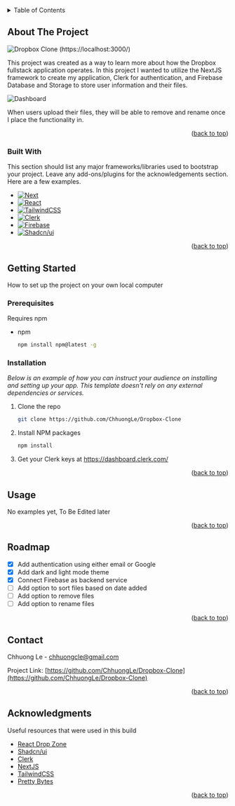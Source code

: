 <a name="readme-top"></a>

<!-- TABLE OF CONTENTS -->
<details>
  <summary>Table of Contents</summary>
  <ol>
    <li>
      <a href="#about-the-project">About The Project</a>
      <ul>
        <li><a href="#built-with">Built With</a></li>
      </ul>
    </li>
    <li>
      <a href="#getting-started">Getting Started</a>
      <ul>
        <li><a href="#prerequisites">Prerequisites</a></li>
        <li><a href="#installation">Installation</a></li>
      </ul>
    </li>
    <li><a href="#usage">Usage</a></li>
    <li><a href="#roadmap">Roadmap</a></li>
    <li><a href="#contact">Contact</a></li>
    <li><a href="#acknowledgments">Acknowledgments</a></li>
  </ol>
</details>

<!-- ABOUT THE PROJECT -->
## About The Project

![Dropbox Clone](https://imgur.com/WWmeyQt.jpg) (https://localhost:3000/)

This project was created as a way to learn more about how the Dropbox fullstack application operates. In this project I wanted to utilize the NextJS framework to create my application, Clerk for authentication, and Firebase Database and Storage to store user information and their files.

![Dashboard](https://i.imgur.com/DjCYQiU.jpg)

When users upload their files, they will be able to remove and rename once I place the functionality in.

<p align="right">(<a href="#readme-top">back to top</a>)</p>

### Built With

This section should list any major frameworks/libraries used to bootstrap your project. Leave any add-ons/plugins for the acknowledgements section. Here are a few examples.

* [![Next][Next.js]][Next-url]
* [![React][React.js]][React-url]
* [![TailwindCSS][TailwindCSS]][Tailwind-url]
* [![Clerk][Clerk]][Clerk-url]
* [![Firebase][Firebase]][Firebase-url]
* [![Shadcn/ui][Shadcn/ui]][Shadcn/ui-url]

<p align="right">(<a href="#readme-top">back to top</a>)</p>

<!-- GETTING STARTED -->
## Getting Started

How to set up the project on your own local computer

### Prerequisites

Requires npm
* npm
  ```sh
  npm install npm@latest -g
  ```

### Installation

_Below is an example of how you can instruct your audience on installing and setting up your app. This template doesn't rely on any external dependencies or services._

1. Clone the repo
   ```sh
   git clone https://github.com/ChhuongLe/Dropbox-Clone
   ```
2. Install NPM packages
   ```sh
   npm install
   ```
3. Get your Clerk keys at https://dashboard.clerk.com/

<p align="right">(<a href="#readme-top">back to top</a>)</p>

<!-- USAGE EXAMPLES -->
## Usage

No examples yet, To Be Edited later

<p align="right">(<a href="#readme-top">back to top</a>)</p>

<!-- ROADMAP -->
## Roadmap

- [x] Add authentication using either email or Google
- [x] Add dark and light mode theme
- [x] Connect Firebase as backend service
- [ ] Add option to sort files based on date added
- [ ] Add option to remove files
- [ ] Add option to rename files

<p align="right">(<a href="#readme-top">back to top</a>)</p>

<!-- CONTACT -->
## Contact

Chhuong Le - chhuongcle@gmail.com

Project Link: [https://github.com/ChhuongLe/Dropbox-Clone](https://github.com/ChhuongLe/Dropbox-Clone)

<p align="right">(<a href="#readme-top">back to top</a>)</p>

<!-- ACKNOWLEDGMENTS -->
## Acknowledgments

Useful resources that were used in this build

* [React Drop Zone](https://react-dropzone.js.org/)
* [Shadcn/ui](https://ui.shadcn.com/)
* [Clerk](https://clerk.com/)
* [NextJS](https://nextjs.org/)
* [TailwindCSS](https://tailwindcss.com/)
* [Pretty Bytes](https://www.npmjs.com/package/pretty-bytes)

<p align="right">(<a href="#readme-top">back to top</a>)</p>


<!-- MARKDOWN LINKS & IMAGES -->
<!-- https://www.markdownguide.org/basic-syntax/#reference-style-links -->

[Next.js]: https://img.shields.io/badge/next.js-000000?style=for-the-badge&logo=nextdotjs&logoColor=white
[Next-url]: https://nextjs.org/
[React.js]: https://img.shields.io/badge/React-20232A?style=for-the-badge&logo=react&logoColor=61DAFB
[React-url]: https://reactjs.org/
[Clerk]: https://img.shields.io/badge/clerk-purple?style=for-the-badge&logo=clerk&logoColor=white
[Clerk-url]: https://clerk.com/
[Firebase]: https://img.shields.io/badge/firebase-orange?style=for-the-badge&logo=firebase&logoColor=white
[Firebase-url]: https://firebase.google.com/
[TailwindCSS]: https://img.shields.io/badge/tailwind-blue?style=for-the-badge&logo=tailwindcss&logoColor=white
[Tailwind-url]: https://tailwindcss.com/
[Shadcn/ui]: https://img.shields.io/badge/shadcn-black?style=for-the-badge&logo=shad&logoColor=white
[Shadcn/ui-url]: https://ui.shadcn.com/